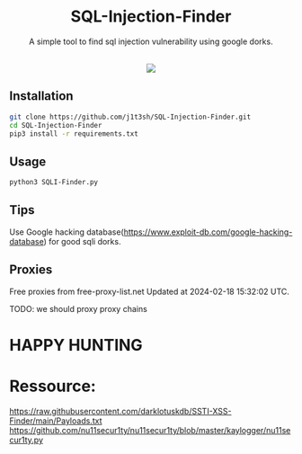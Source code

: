 <h1 align="center">SQL-Injection-Finder</h1>
<p align="center">A simple tool to find sql injection vulnerability using google dorks.</p><br>
<div align="center">
<img src="https://forthebadge.com/images/badges/made-with-python.svg" >
</div>

## Installation
```bash
git clone https://github.com/j1t3sh/SQL-Injection-Finder.git 
cd SQL-Injection-Finder
pip3 install -r requirements.txt

```
## Usage
```bash
python3 SQLI-Finder.py
```

## Tips
Use Google hacking database(https://www.exploit-db.com/google-hacking-database) for good sqli dorks.

## Proxies


Free proxies from free-proxy-list.net
Updated at 2024-02-18 15:32:02 UTC.

TODO: we should proxy proxy chains

# HAPPY HUNTING


# Ressource:
https://raw.githubusercontent.com/darklotuskdb/SSTI-XSS-Finder/main/Payloads.txt
https://github.com/nu11secur1ty/nu11secur1ty/blob/master/kaylogger/nu11secur1ty.py